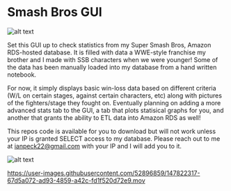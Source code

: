 # Smash Bros GUI

![alt text](https://user-images.githubusercontent.com/52896859/138405581-1d14a96c-fdec-4867-9b0e-ae5544c6ebc5.png)

Set this GUI up to check statistics from my Super Smash Bros, Amazon RDS-hosted database. It is filled with data a WWE-style franchise my brother and I made with SSB characters when we were younger! Some of the data has been manually loaded into my database from a hand written notebook.

For now, it simply displays basic win-loss data based on different criteria (W/L on certain stages, against certain characters, etc) along with pictures of the fighters/stage they fought on. Eventually planning on adding a more advanced stats tab to the GUI, a tab that plots statisical graphs for you, and another that grants the ability to ETL data into Amazon RDS as well!

This repos code is available for you to download but will not work unless your IP is granted SELECT access to my database. Please reach out to me at ianpeck22@gmail.com with your IP and I will add you to it.

![alt text](https://i.imgur.com/praoCaG.png?1)


https://user-images.githubusercontent.com/52896859/147822317-67d5a072-ad93-4859-a42c-fd1f520d72e9.mov

